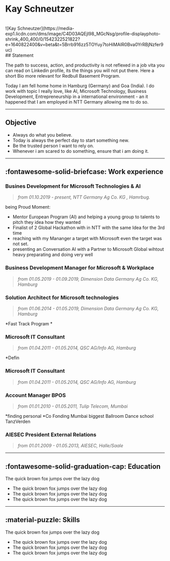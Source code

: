 # Kay Schneutzer
<br>
![Kay Schneutzer](https://media-exp1.licdn.com/dms/image/C4D03AQEjI98_MGcNsg/profile-displayphoto-shrink_400_400/0/1542322521822?e=1640822400&v=beta&t=5Brrb916zz5TOYuy7toHiMAIR0Bva0YrRBjNzfer9uc)
<br>
## Statement

The path to success, action, and productivity is not reflexed in a job vita you can read on  Linkedin profile, its the things you will not put there. Here a short Bio more relevant for Redbull Basement Program. 

Today  I am  fell home home in Hamburg (Germany) and Goa (India). I do work with topic I really love, like AI, Microsoft Technology, Business Development, Entrepreneurship in a international environment - an it happened that I am employed in NTT Germany allowing me to do so. 

---

## Objective

* Always do what you believe. 
* Today is always the perfect day to start something new. 
* Be the trusted person I want to rely on.
* Whenever i am scared to do something, ensure that i am doing it.  

---

## :fontawesome-solid-briefcase: Work experience

### Busines Development for Microsoft Technologies & AI 
> *from 01.10.2019 - present, NTT Germany Ag Co. KG , Hamrbug.* <br>

being Proud Moment: 
* Mentor European Program (AI) and helping a young group to talents to pitch they idea how they wanted
* Finalist of 2 Global Hackathon with in NTT with the same Idea for the 3rd time
* reaching with my Mananger a target with Microsoft even the target was not set. 
* presenting an Conversation AI with a Partner to Microsoft Global wihtout heavy preparating and doing very well


### Business Development Manager for Microsoft & Workplace 
> *from 01.05.2019 - 01.09.2019, Dimension Data Germany Ag Co. KG, Hamburg* <br>



###  Solution Architect for Microsoft technologies 
> *from 01.06.2014 - 01.05.2019, Dimension Data Germany Ag Co. KG, Hamburg* <br>

*Fast Track Program
*

###  Microsoft IT Consultant 
> *from 01.04.2011 - 01.05.2014, QSC AG/Info AG, Hamburg* <br>

*Defin

###  Microsoft IT Consultant 
> *from 01.04.2011 - 01.05.2014, QSC AG/Info AG, Hamburg* <br>


###  Account Manager BPOS 
> *from 01.01.2010 - 01.05.2011, Tulip Telecom, Mumbai* <br>

*finding personal 
*Co Fonding Mumbai biggest Ballroom Dance school TanzVerden

###  AIESEC President External Relations 
> *from 01.01.2009 - 01.05.2013, AIESEC, Halle/Saale* <br>





---

## :fontawesome-solid-graduation-cap: Education
The quick brown fox jumps over the lazy dog  

  - The quick brown fox jumps over the lazy dog  
  - The quick brown fox jumps over the lazy dog  
  - The quick brown fox jumps over the lazy dog  

---

## :material-puzzle: Skills
The quick brown fox jumps over the lazy dog  

  - The quick brown fox jumps over the lazy dog  
  - The quick brown fox jumps over the lazy dog  
  - The quick brown fox jumps over the lazy dog  
